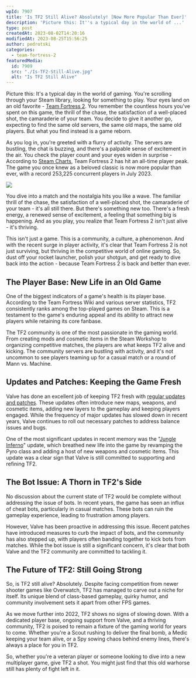 ```yaml
---
wpId: 7907
title: 'Is TF2 Still Alive? Absolutely! [Now More Popular Than Ever]'
description: 'Picture this: It''s a typical day in the world of ...'
type: post
createdAt: 2023-08-02T14:20:16
modifiedAt: 2023-08-25T15:56:25
author: pedrotski
categories:
  - team-fortress-2
featuredMedia:
  id: 7909
  src: "./Is-TF2-Still-Alive.jpg"
  alt: "Is TF2 Still Alive"
---
```



Picture this: It's a typical day in the world of gaming. You're scrolling through your Steam library, looking for something to play. Your eyes land on an old favorite - [Team Fortress 2](https://www.ghostcap.com/tf2-server-hosting/). You remember the countless hours you've spent on this game, the thrill of the chase, the satisfaction of a well-placed shot, the camaraderie of your team. You decide to give it another go, expecting to find the same old servers, the same old maps, the same old players. But what you find instead is a game reborn.

As you log in, you're greeted with a flurry of activity. The servers are bustling, the chat is buzzing, and there's a palpable sense of excitement in the air. You check the player count and your eyes widen in surprise - According to [Steam Charts](https://steamcharts.com/app/440), Team Fortress 2 has hit an all-time player peak. The game you once knew as a beloved classic is now more popular than ever, with a record 253,225 concurrent players in July 2023.

![](@assets/images/posts/is-tf2-still-alive/image-19.png)

You dive into a match and the nostalgia hits you like a wave. The familiar thrill of the chase, the satisfaction of a well-placed shot, the camaraderie of your team - it's all still there. But there's something new too. There's a fresh energy, a renewed sense of excitement, a feeling that something big is happening. And as you play, you realize that Team Fortress 2 isn't just alive - it's thriving.

This isn't just a game. This is a community, a culture, a phenomenon. And with the recent surge in player activity, it's clear that Team Fortress 2 is not just surviving, but thriving in the competitive world of online gaming. So, dust off your rocket launcher, polish your shotgun, and get ready to dive back into the action - because Team Fortress 2 is back and better than ever.

## The Player Base: New Life in an Old Game

One of the biggest indicators of a game's health is its player base. According to the Team Fortress Wiki and various server statistics, TF2 consistently ranks among the top-played games on Steam. This is a testament to the game's enduring appeal and its ability to attract new players while retaining its core fanbase.

The TF2 community is one of the most passionate in the gaming world. From creating mods and cosmetic items in the Steam Workshop to organizing competitive matches, the players are what keeps TF2 alive and kicking. The community servers are bustling with activity, and it's not uncommon to see players teaming up for a casual match or a round of Mann vs. Machine.

## Updates and Patches: Keeping the Game Fresh

Valve has done an excellent job of keeping TF2 fresh with [regular updates and patches](https://www.teamfortress.com/?tab=updates). These updates often introduce new maps, weapons, and cosmetic items, adding new layers to the gameplay and keeping players engaged. While the frequency of major updates has slowed down in recent years, Valve continues to roll out necessary patches to address balance issues and bugs.

One of the most significant updates in recent memory was the "[Jungle Inferno](https://www.teamfortress.com/jungleinferno/)" update, which breathed new life into the game by revamping the Pyro class and adding a host of new weapons and cosmetic items. This update was a clear sign that Valve is still committed to supporting and refining TF2.

## The Bot Issue: A Thorn in TF2's Side

No discussion about the current state of TF2 would be complete without addressing the issue of bots. In recent years, the game has seen an influx of cheat bots, particularly in casual matches. These bots can ruin the gameplay experience, leading to frustration among players.

However, Valve has been proactive in addressing this issue. Recent patches have introduced measures to curb the impact of bots, and the community has also stepped up, with players often banding together to kick bots from matches. While the bot issue is still a significant concern, it's clear that both Valve and the TF2 community are committed to tackling it.

## The Future of TF2: Still Going Strong

So, is TF2 still alive? Absolutely. Despite facing competition from newer shooter games like Overwatch, TF2 has managed to carve out a niche for itself. Its unique blend of class-based gameplay, quirky humor, and community involvement sets it apart from other FPS games.

As we move further into 2022, TF2 shows no signs of slowing down. With a dedicated player base, ongoing support from Valve, and a thriving community, TF2 is poised to remain a fixture of the gaming world for years to come. Whether you're a Scout rushing to deliver the final bomb, a Medic keeping your team alive, or a Spy sowing chaos behind enemy lines, there's always a place for you in TF2.

So, whether you're a veteran player or someone looking to dive into a new multiplayer game, give TF2 a shot. You might just find that this old warhorse still has plenty of fight left in it.